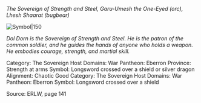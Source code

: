 *The Sovereign of Strength and Steel, Garu-Umesh the One-Eyed (orc), Lhesh Shaarat (bugbear)*

![Symbol|150](winged-sword-lorc.svg)

*Dol Dorn is the Sovereign of Strength and Steel. He is the patron of the common soldier, and he guides the hands of anyone who holds a weapon. He embodies courage, strength, and martial skill.*

Category: The Sovereign Host
Domains: War
Pantheon: Eberron
Province: Strength at arms
Symbol: Longsword crossed over a shield or silver dragon
Alignment: Chaotic Good
Category: The Sovereign Host
Domains: War
Pantheon: Eberron
Symbol: Longsword crossed over a shield

Source: ERLW, page 141
